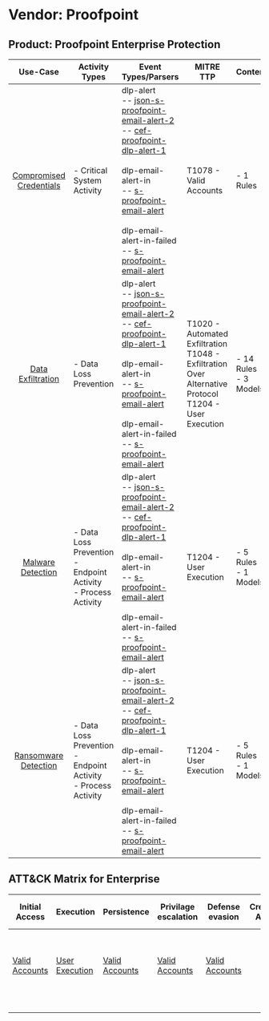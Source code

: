 Vendor: Proofpoint
==================
Product: Proofpoint Enterprise Protection
-----------------------------------------
|                                 Use-Case                                  | Activity Types                                                      | Event Types/Parsers                                                                                                                                                                                                                                                                                                                                                                                                                                           | MITRE TTP                                                                                                      | Content                    |
|:-------------------------------------------------------------------------:| ------------------------------------------------------------------- | ------------------------------------------------------------------------------------------------------------------------------------------------------------------------------------------------------------------------------------------------------------------------------------------------------------------------------------------------------------------------------------------------------------------------------------------------------------- | -------------------------------------------------------------------------------------------------------------- | -------------------------- |
| [Compromised Credentials](../UseCases/usecase_compromised_credentials.md) | - Critical System Activity                                          |  dlp-alert<br> -- [json-s-proofpoint-email-alert-2](../Parsers/parserContent_json-s-proofpoint-email-alert-2.md)<br> -- [cef-proofpoint-dlp-alert-1](../Parsers/parserContent_cef-proofpoint-dlp-alert-1.md)<br><br> dlp-email-alert-in<br> -- [s-proofpoint-email-alert](../Parsers/parserContent_s-proofpoint-email-alert.md)<br><br> dlp-email-alert-in-failed<br> -- [s-proofpoint-email-alert](../Parsers/parserContent_s-proofpoint-email-alert.md)<br> | T1078 - Valid Accounts<br>                                                                                     |  - 1 Rules<br>             |
|       [Data Exfiltration](../UseCases/usecase_data_exfiltration.md)       | - Data Loss Prevention                                              |  dlp-alert<br> -- [json-s-proofpoint-email-alert-2](../Parsers/parserContent_json-s-proofpoint-email-alert-2.md)<br> -- [cef-proofpoint-dlp-alert-1](../Parsers/parserContent_cef-proofpoint-dlp-alert-1.md)<br><br> dlp-email-alert-in<br> -- [s-proofpoint-email-alert](../Parsers/parserContent_s-proofpoint-email-alert.md)<br><br> dlp-email-alert-in-failed<br> -- [s-proofpoint-email-alert](../Parsers/parserContent_s-proofpoint-email-alert.md)<br> | T1020 - Automated Exfiltration<br>T1048 - Exfiltration Over Alternative Protocol<br>T1204 - User Execution<br> |  - 14 Rules<br> - 3 Models |
|       [Malware Detection](../UseCases/usecase_malware_detection.md)       | - Data Loss Prevention<br>- Endpoint Activity<br>- Process Activity |  dlp-alert<br> -- [json-s-proofpoint-email-alert-2](../Parsers/parserContent_json-s-proofpoint-email-alert-2.md)<br> -- [cef-proofpoint-dlp-alert-1](../Parsers/parserContent_cef-proofpoint-dlp-alert-1.md)<br><br> dlp-email-alert-in<br> -- [s-proofpoint-email-alert](../Parsers/parserContent_s-proofpoint-email-alert.md)<br><br> dlp-email-alert-in-failed<br> -- [s-proofpoint-email-alert](../Parsers/parserContent_s-proofpoint-email-alert.md)<br> | T1204 - User Execution<br>                                                                                     |  - 5 Rules<br> - 1 Models  |
|    [Ransomware Detection](../UseCases/usecase_ransomware_detection.md)    | - Data Loss Prevention<br>- Endpoint Activity<br>- Process Activity |  dlp-alert<br> -- [json-s-proofpoint-email-alert-2](../Parsers/parserContent_json-s-proofpoint-email-alert-2.md)<br> -- [cef-proofpoint-dlp-alert-1](../Parsers/parserContent_cef-proofpoint-dlp-alert-1.md)<br><br> dlp-email-alert-in<br> -- [s-proofpoint-email-alert](../Parsers/parserContent_s-proofpoint-email-alert.md)<br><br> dlp-email-alert-in-failed<br> -- [s-proofpoint-email-alert](../Parsers/parserContent_s-proofpoint-email-alert.md)<br> | T1204 - User Execution<br>                                                                                     |  - 5 Rules<br> - 1 Models  |

ATT&CK Matrix for Enterprise
----------------------------
| Initial Access                                                      | Execution                                                           | Persistence                                                         | Privilage escalation                                                | Defense evasion                                                     | Credential Access | Discovery | Lateral Movement | Collection | Command and Control | Exfiltration                                                                                                                                                           | Impact |
| ------------------------------------------------------------------- | ------------------------------------------------------------------- | ------------------------------------------------------------------- | ------------------------------------------------------------------- | ------------------------------------------------------------------- | ----------------- | --------- | ---------------- | ---------- | ------------------- | ---------------------------------------------------------------------------------------------------------------------------------------------------------------------- | ------ |
| [Valid Accounts](https://attack.mitre.org/techniques/T1078)<br><br> | [User Execution](https://attack.mitre.org/techniques/T1204)<br><br> | [Valid Accounts](https://attack.mitre.org/techniques/T1078)<br><br> | [Valid Accounts](https://attack.mitre.org/techniques/T1078)<br><br> | [Valid Accounts](https://attack.mitre.org/techniques/T1078)<br><br> |                   |           |                  |            |                     | [Exfiltration Over Alternative Protocol](https://attack.mitre.org/techniques/T1048)<br><br>[Automated Exfiltration](https://attack.mitre.org/techniques/T1020)<br><br> |        |